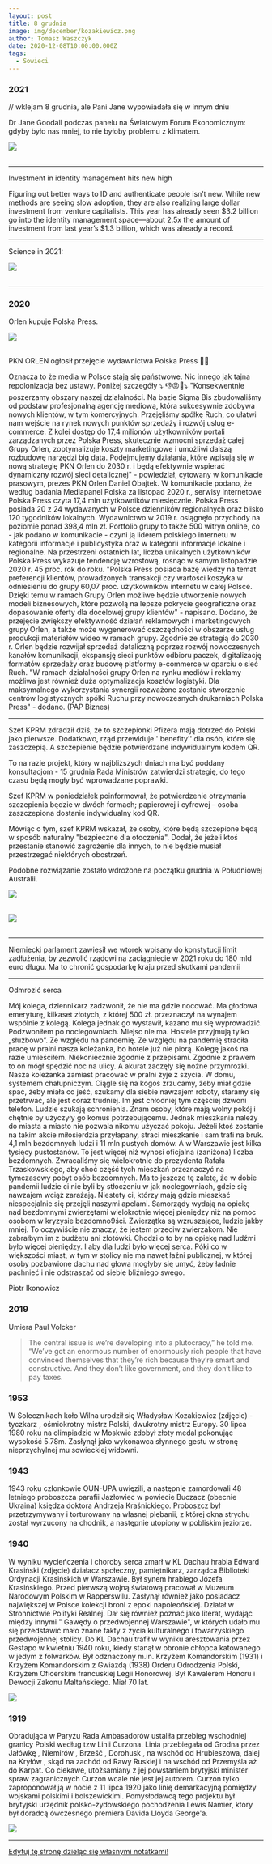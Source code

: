 ```yaml
---
layout: post
title: 8 grudnia
image: img/december/kozakiewicz.png
author: Tomasz Waszczyk
date: 2020-12-08T10:00:00.000Z
tags:
  - Sowieci
---
```


### 2021

// wklejam 8 grudnia, ale Pani Jane wypowiadała się w innym dniu

Dr Jane Goodall podczas panelu na Światowym Forum Ekonomicznym: gdyby było nas mniej, to nie byłoby problemu z klimatem.

<img src="./img/december/janegoodall.jpg"><br><br>

---

Investment in identity management hits new high

Figuring out better ways to ID and authenticate people isn’t new. While new methods are seeing slow adoption, they are also realizing large dollar investment from venture capitalists. This year has already seen $3.2 billion go into the identity management space—about 2.5x the amount of investment from last year’s $1.3 billion, which was already a record.

---

Science in 2021:

<img src="./img/december/science2021.jpeg"><br><br>

---

### 2020

Orlen kupuje Polska Press.

<img src="./img/december/orlen.jpeg"><br><br>

PKN ORLEN ogłosił przejęcie wydawnictwa Polska Press 📌😡

Oznacza to że media w Polsce stają się państwowe. Nic innego jak tajna repolonizacja bez ustawy. Poniżej szczegóły ⤵️
👎😡📌⤵️
"Konsekwentnie poszerzamy obszary naszej działalności. Na bazie Sigma Bis zbudowaliśmy od podstaw profesjonalną agencję mediową, która sukcesywnie zdobywa nowych klientów, w tym komercyjnych. Przejęliśmy spółkę Ruch, co ułatwi nam wejście na rynek nowych punktów sprzedaży i rozwój usług e-commerce. Z kolei dostęp do 17,4 milionów użytkowników portali zarządzanych przez Polska Press, skutecznie wzmocni sprzedaż całej Grupy Orlen, zoptymalizuje koszty marketingowe i umożliwi dalszą rozbudowę narzędzi big data. Podejmujemy działania, które wpisują się w nową strategię PKN Orlen do 2030 r. i będą efektywnie wspierać dynamiczny rozwój sieci detalicznej" - powiedział, cytowany w komunikacie prasowym, prezes PKN Orlen Daniel Obajtek.
W komunikacie podano, że według badania Mediapanel Polska za listopad 2020 r., serwisy internetowe Polska Press czyta 17,4 mln użytkowników miesięcznie.
Polska Press posiada 20 z 24 wydawanych w Polsce dzienników regionalnych oraz blisko 120 tygodników lokalnych. Wydawnictwo w 2019 r. osiągnęło przychody na poziomie ponad 398,4 mln zł. Portfolio grupy to także 500 witryn online, co - jak podano w komunikacie - czyni ją liderem polskiego internetu w kategorii informacje i publicystyka oraz w kategorii informacje lokalne i regionalne. Na przestrzeni ostatnich lat, liczba unikalnych użytkowników Polska Press wykazuje tendencję wzrostową, rosnąc w samym listopadzie 2020 r. 45 proc. rok do roku.
"Polska Press posiada bazę wiedzy na temat preferencji klientów, prowadzonych transakcji czy wartości koszyka w odniesieniu do grupy 60,07 proc. użytkowników internetu w całej Polsce. Dzięki temu w ramach Grupy Orlen możliwe będzie utworzenie nowych modeli biznesowych, które pozwolą na lepsze pokrycie geograficzne oraz dopasowanie oferty dla docelowej grupy klientów" - napisano.
Dodano, że przejęcie zwiększy efektywność działań reklamowych i marketingowych grupy Orlen, a także może wygenerować oszczędności w obszarze usług produkcji materiałów wideo w ramach grupy.
Zgodnie ze strategią do 2030 r. Orlen będzie rozwijał sprzedaż detaliczną poprzez rozwój nowoczesnych kanałów komunikacji, ekspansję sieci punktów odbioru paczek, digitalizację formatów sprzedaży oraz budowę platformy e-commerce w oparciu o sieć Ruch.
"W ramach działalności grupy Orlen na rynku mediów i reklamy możliwa jest również duża optymalizacja kosztów logistyki. Dla maksymalnego wykorzystania synergii rozważone zostanie stworzenie centrów logistycznych spółki Ruchu przy nowoczesnych drukarniach Polska Press" - dodano. (PAP Biznes)

---

Szef KPRM zdradził dziś, że to szczepionki Pfizera mają dotrzeć do Polski jako pierwsze. Dodatkowo, rząd przewiduje ''benefity'' dla osób, które się zaszczepią. A szczepienie będzie potwierdzane indywidualnym kodem QR.

To na razie projekt, który w najbliższych dniach ma być poddany konsultacjom - 15 grudnia Rada Ministrów zatwierdzi strategię, do tego czasu będą mogły być wprowadzane poprawki.

Szef KPRM w poniedziałek poinformował, że potwierdzenie otrzymania szczepienia będzie w dwóch formach; papierowej i cyfrowej – osoba zaszczepiona dostanie indywidualny kod QR.

Mówiąc o tym, szef KPRM wskazał, że osoby, które będą szczepione będą w sposób naturalny "bezpieczne dla otoczenia". Dodał, że jeżeli ktoś przestanie stanowić zagrożenie dla innych, to nie będzie musiał przestrzegać niektórych obostrzeń.

Podobne rozwiązanie zostało wdrożone na początku grudnia w Południowej Australii.

<img src="./img/december/kodyqr.webp"><br><br>

<img src="./img/december/grudzien2020.png"><br><br>

---

Niemiecki parlament zawiesił we wtorek wpisany do konstytucji limit zadłużenia, by zezwolić rządowi na zaciągnięcie w 2021 roku do 180 mld euro długu. Ma to chronić gospodarkę kraju przed skutkami pandemii

---

Odmrozić serca

Mój kolega, dziennikarz zadzwonił, że nie ma gdzie nocować. Ma głodowa emeryturę, kilkaset złotych, z której 500 zł. przeznaczył na wynajem wspólnie z kolegą. Kolega jednak go wystawił, kazano mu się wyprowadzić. Podzwoniłem po noclegowniach. Miejsc nie ma. Hostele przyjmują tylko „służbowo”. Ze względu na pandemię. Ze względu na pandemię straciła pracę w pralni nasza koleżanka, bo hotele już nie piorą. Kolegę jakoś na razie umieściłem. Niekoniecznie zgodnie z przepisami. Zgodnie z prawem to on mógł spędzić noc na ulicy. A akurat zaczęły się nożne przymrozki. Nasza koleżanka zamiast pracować w pralni żyje z szycia. W domu, systemem chałupniczym. Ciągle się na kogoś zrzucamy, żeby miał gdzie spać, żeby miała co jeść, szukamy dla siebie nawzajem roboty, staramy się przetrwać, ale jest coraz trudniej.
Im jest chłodniej tym częściej dzwoni telefon. Ludzie szukają schronienia. Znam osoby, które mają wolny pokój i chętnie by użyczyły go komuś potrzebującemu. Jednak mieszkania należy do miasta a miasto nie pozwala nikomu użyczać pokoju. Jeżeli ktoś zostanie na takim akcie miłosierdzia przyłapany, straci mieszkanie i sam trafi na bruk. 4,1 mln bezdomnych ludzi i 11 mln pustych domów. A w Warszawie jest kilka tysięcy pustostanów. To jest więcej niż wynosi oficjalna (zaniżona) liczba bezdomnych. Zwracaliśmy się wielokrotnie do prezydenta Rafała Trzaskowskiego, aby choć część tych mieszkań przeznaczyć na tymczasowy pobyt osób bezdomnych. Ma to jeszcze tę zaletę, że w dobie pandemii ludzie ci nie byli by stłoczeniu w jak noclegowniach, gdzie się nawzajem wciąż zarażają. Niestety ci, którzy mają gdzie mieszkać niespecjalnie się przejęli naszymi apelami. Samorządy wydają na opiekę nad bezdomnymi zwierzętami wielokrotnie więcej pieniędzy niż na pomoc osobom w kryzysie bezdomno9ści. Zwierzątka są wzruszające, ludzie jakby mniej. To oczywiście nie znaczy, że jestem przeciw zwierzakom. Nie zabrałbym im z budżetu ani złotówki. Chodzi o to by na opiekę nad ludźmi było więcej pieniędzy. I aby dla ludzi było więcej serca. Póki co w większości miast, w tym w stolicy nie ma nawet łaźni publicznej, w której osoby pozbawione dachu nad głowa mogłyby się umyć, żeby ładnie pachnieć i nie odstraszać od siebie bliźniego swego.

Piotr Ikonowicz

### 2019

Umiera Paul Volcker

> The central issue is we’re developing into a plutocracy,” he told me. “We’ve got an enormous number of enormously rich people that have convinced themselves that they’re rich because they’re smart and constructive. And they don’t like government, and they don’t like to pay taxes.

### 1953

W Solecznikach koło Wilna urodził się Władysław Kozakiewicz (zdjęcie) -tyczkarz , ośmiokrotny mistrz Polski, dwukrotny mistrz Europy. 30 lipca 1980 roku na olimpiadzie w Moskwie zdobył złoty medal pokonując wysokość 5.78m. Zasłynął jako wykonawca słynnego gestu w stronę nieprzychylnej mu sowieckiej widowni.

### 1943

1943 roku członkowie OUN-UPA uwięzili, a następnie zamordowali 48 letniego proboszcza parafii Jazłowiec w powiecie Buczacz (obecnie Ukraina) księdza doktora Andrzeja Kraśnickiego. Proboszcz był przetrzymywany i torturowany na własnej plebanii, z której okna strychu został wyrzucony na chodnik, a następnie utopiony w pobliskim jeziorze.

### 1940

W wyniku wycieńczenia i choroby serca zmarł w KL Dachau hrabia Edward Krasiński (zdjęcie) działacz społeczny, pamiętnikarz, zarządca Biblioteki Ordynacji Krasińskich w Warszawie.
Był synem hrabiego Józefa Krasińskiego. Przed pierwszą wojną światową pracował w Muzeum Narodowym Polskim w Rapperswilu. Zasłynął również jako posiadacz największej w Polsce kolekcji broni z epoki napoleońskiej. Działał w Stronnictwie Polityki Realnej. Dał się również poznać jako literat, wydając między innymi " Gawędy o przedwojennej Warszawie", w których udało mu się przedstawić mało znane fakty z życia kulturalnego i towarzyskiego przedwojennej stolicy.
Do KL Dachau trafił w wyniku aresztowania przez Gestapo w kwietniu 1940 roku, kiedy stanął w obronie chłopca katowanego w jedym z folwarków. Był odznaczony m.in. Krzyżem Komandorskim (1931) i Krzyżem Komandorskim z Gwiazdą (1938) Orderu Odrodzenia Polski, Krzyżem Oficerskim francuskiej Legii Honorowej. Był Kawalerem Honoru i Dewocji Zakonu Maltańskiego. Miał 70 lat.

<img src="./img/december/krasinski.jpg"/><br>

### 1919

Obradująca w Paryżu Rada Ambasadorów ustaliła przebieg wschodniej granicy Polski według tzw Linii Curzona.
Linia przebiegała od Grodna przez Jałówkę , Niemirów , Brześć , Dorohusk , na wschód od Hrubieszowa, dalej na
Kryłów , skąd na zachód od Rawy Ruskiej i na wschód od Przemyśla aż do Karpat.
Co ciekawe, utożsamiany z jej powstaniem brytyjski minister spraw zagranicznych Curzon wcale nie jest jej autorem. Curzon tylko zaproponował ją w nocie z 11 lipca 1920 jako linię demarkacyjną pomiędzy wojskami polskimi i bolszewickimi.
Pomysłodawcą tego projektu był brytyjski urzędnik polsko-żydowskiego pochodzenia Lewis Namier, który był doradcą ówczesnego premiera Davida Lloyda George'a.

<img src="./img/december/curzona.jpg"/><br>

---

<a href="https://github.com/TomaszWaszczyk/historia.waszczyk.com/edit/master/src/content/december-8.md" target="_blank">Edytuj tę stronę dzieląc się własnymi notatkami!</a>

